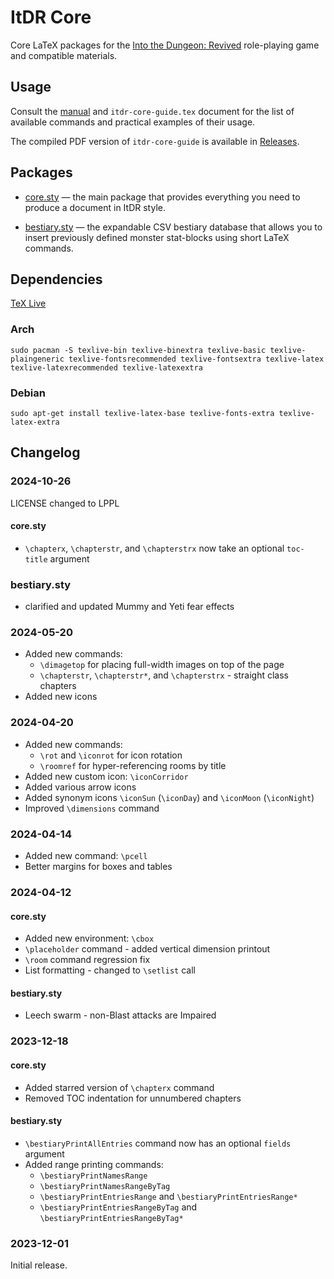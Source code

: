ItDR Core
=========

Core LaTeX packages for the [Into the Dungeon: Revived](https://vladar4.github.io/itdr/) role-playing game and compatible materials.

Usage
-----

Consult the [manual](MANUAL.md) and `itdr-core-guide.tex` document for the list of available commands and practical examples of their usage.

The compiled PDF version of `itdr-core-guide` is available in [Releases](https://github.com/Vladar4/itdr-core/releases).

Packages
--------

- [core.sty](MANUAL.md#core.sty) — the main package that provides everything you need to produce a document in ItDR style.

- [bestiary.sty](MANUAL.md#bestiary.sty) — the expandable CSV bestiary database that allows you to insert previously defined monster stat-blocks using short LaTeX commands.

Dependencies
------------
[TeX Live](https://www.tug.org/texlive/)

### Arch
`sudo pacman -S texlive-bin texlive-binextra texlive-basic texlive-plaingeneric texlive-fontsrecommended texlive-fontsextra texlive-latex texlive-latexrecommended texlive-latexextra`

### Debian
`sudo apt-get install texlive-latex-base texlive-fonts-extra texlive-latex-extra`

Changelog
---------

### 2024-10-26

LICENSE changed to LPPL

#### core.sty
  - `\chapterx`, `\chapterstr`, and `\chapterstrx` now take an optional `toc-title` argument

### bestiary.sty
  - clarified and updated Mummy and Yeti fear effects

### 2024-05-20
- Added new commands:
    - `\dimagetop` for placing full-width images on top of the page
    - `\chapterstr`, `\chapterstr*`, and `\chapterstrx` - straight class chapters
- Added new icons

### 2024-04-20
- Added new commands:
    - `\rot` and `\iconrot` for icon rotation
    - `\roomref` for hyper-referencing rooms by title
- Added new custom icon: `\iconCorridor`
- Added various arrow icons
- Added synonym icons `\iconSun` (`\iconDay`) and `\iconMoon` (`\iconNight`)
- Improved `\dimensions` command

### 2024-04-14
- Added new command: `\pcell`
- Better margins for boxes and tables

### 2024-04-12

#### core.sty
- Added new environment: `\cbox`
- `\placeholder` command - added vertical dimension printout
- `\room` command regression fix
- List formatting - changed to `\setlist` call

#### bestiary.sty
- Leech swarm - non-Blast attacks are Impaired

### 2023-12-18

#### core.sty
- Added starred version of `\chapterx` command
- Removed TOC indentation for unnumbered chapters

#### bestiary.sty
- `\bestiaryPrintAllEntries` command now has an optional `fields` argument
- Added range printing commands:
    - `\bestiaryPrintNamesRange`
    - `\bestiaryPrintNamesRangeByTag`
    - `\bestiaryPrintEntriesRange` and `\bestiaryPrintEntriesRange*`
    - `\bestiaryPrintEntriesRangeByTag` and `\bestiaryPrintEntriesRangeByTag*`

### 2023-12-01
Initial release.

